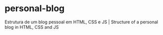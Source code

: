 # personal-blog
 Estrutura de um blog pessoal em HTML, CSS e JS | Structure of a personal blog in HTML, CSS and JS
